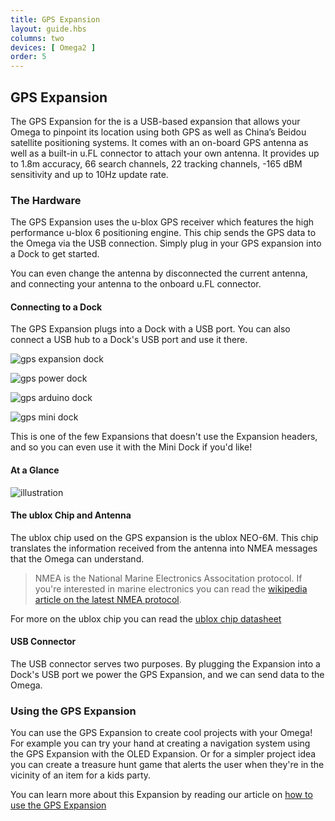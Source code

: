 ```yaml
---
title: GPS Expansion
layout: guide.hbs
columns: two
devices: [ Omega2 ]
order: 5
---
```


## GPS Expansion

<!-- // intro to the gps expansion - has a ublox chip and an antenna that allows you to pickup information from GPS satellites
// communicates with the Omega serially through USB -->

The GPS Expansion for the is a USB-based expansion that allows your Omega to pinpoint its location using both GPS as well as China’s Beidou satellite positioning systems. It comes with an on-board GPS antenna as well as a built-in u.FL connector to attach your own antenna. It provides up to 1.8m accuracy, 66 search channels, 22 tracking channels, -165 dBM sensitivity and up to 10Hz update rate.

### The Hardware

<!-- // Overview of the hardware
//  - the ublox Chip
//  - the antenna
//  - usb connection -->


The GPS Expansion uses the u-blox GPS receiver which features the high performance u-blox 6 positioning engine. This chip sends the GPS data to the Omega via the USB connection. Simply plug in your GPS expansion into a Dock to get started.

You can even change the antenna by disconnected the current antenna, and connecting your antenna to the onboard u.FL connector.

#### Connecting to a Dock

<!-- // plugged into the USB Port -->
<!-- // have photos of it plugged into the Exp dock, power dock, minidock, and arduino dock 2 -->

The GPS Expansion plugs into a Dock with a USB port. You can also connect a USB hub to a Dock's USB port and use it there.


![gps expansion dock](https://raw.githubusercontent.com/OnionIoT/Onion-Docs/master/Omega2/Documentation/Hardware-Overview/img/gps-top-expansion-dock.JPG)

![gps power dock](https://raw.githubusercontent.com/OnionIoT/Onion-Docs/master/Omega2/Documentation/Hardware-Overview/img/gps-top-power-dock.JPG)

![gps arduino dock](https://raw.githubusercontent.com/OnionIoT/Onion-Docs/master/Omega2/Documentation/Hardware-Overview/img/gps-top-arduino-dock.JPG)

![gps mini dock](https://raw.githubusercontent.com/OnionIoT/Onion-Docs/master/Omega2/Documentation/Hardware-Overview/img/gps-top-mini-dock.JPG)


This is one of the few Expansions that doesn't use the Expansion headers, and so you can even use it with the Mini Dock if you'd like!


#### At a Glance

![illustration](https://raw.githubusercontent.com/OnionIoT/Onion-Docs/master/Omega2/Documentation/Hardware-Overview/img/gps-expansion-illustration.jpg)

#### The ublox Chip and Antenna

<!-- // mention the ublox chip model -->
<!-- // mention that the ublox chip translates the information received from the antenna into NMEA messages the omega can understand - maybe include a link to NMEA documentation -->

The ublox chip used on the GPS expansion is the ublox NEO-6M. This chip translates the information received from the antenna into NMEA messages that the Omega can understand.

>NMEA is the National Marine Electronics Associtation protocol. If you're interested in marine electronics you can read the [wikipedia article on the latest NMEA protocol](https://en.wikipedia.org/wiki/NMEA_2000).

For more on the ublox chip you can read the [ublox chip datasheet][1]

#### USB Connector

<!-- // means of powering the Expansion and communicating with the Omega -->

The USB connector serves two purposes. By plugging the Expansion into a Dock's USB port we power the GPS Expansion, and we can send data to the Omega.

### Using the GPS Expansion

<!-- // give an example of how this can be used, and when it would be useful (tracking gps location on a roadtrip or something) -->

You can use the GPS Expansion to create cool projects with your Omega! For example you can try your hand at creating a navigation system using the GPS Expansion with the OLED Expansion. Or for a simpler project idea you can create a treasure hunt game that alerts the user when they're in the vicinity of an item for a kids party.

You can learn more about this Expansion by reading our article on [how to use the GPS Expansion](#using-gps-expansion)

<!-- // point them to the article on using the GPS Expansion -->
<!-- // this article should include: -->
<!-- //  * explanation of ogps -->
<!-- //    * installation -->
<!-- //    * usage of ogps (which is a ubus function call) -->
<!-- //  * give example of reading the raw NMEA messages (and how using ogps is totally better) -->

<!-- // note: no longer need the 'Hardware Fix for Stability Issue' section, that as an Omega1 issue. Let's just mention that the Omega1 had issues with the GPS expansions and that the Omega2 is a-ok -->


<!-- // refer to the existing article for details: https://wiki.onion.io/Tutorials/Expansions/Using-the-GPS-Expansion -->

[1]: https://www.u-blox.com/sites/default/files/products/documents/NEO-6_DataSheet_(GPS.G6-HW-09005).pdf
